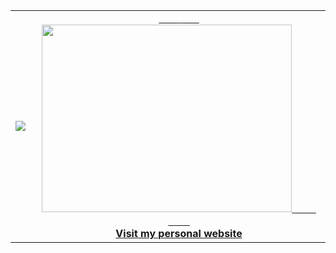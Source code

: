 <table width="100%"  border="0" cellpadding="0" cellspacing="0">
  <tr>
    <td align="center">
      <img align="left" src="https://github-readme-stats.vercel.app/api?username=le3ch-tech&show_icons=true&theme=dracula" />
    </td>
    <td align="center">
      <a href="https://le3ch-tech.github.io/">
        <span>&nbsp;&nbsp;&nbsp;&nbsp;&nbsp;&nbsp;&nbsp;</span>
        <span>&nbsp;&nbsp;&nbsp;&nbsp;&nbsp;&nbsp;&nbsp;</span>
        <!-- <img src="https://github.com/benyou1969/benyou1969/blob/master/globe.gif?raw=true" /> -->
        <img  style="width: 400px; height: 300px;" src="https://i.pinimg.com/originals/f4/7f/d8/f47fd896add554744b4114d964b61b41.gif" />
        <span>&nbsp;&nbsp;&nbsp;&nbsp;&nbsp;&nbsp;&nbsp;&nbsp;</span>
        <span>&nbsp;&nbsp;&nbsp;&nbsp;&nbsp;&nbsp;&nbsp;&nbsp;</span>
        <br>
        <strong>Visit my personal website </strong>
    </td>
  </tr>
</table>
